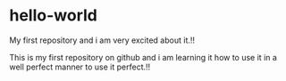 # hello-world
My first repository and i am very excited about it.!!

This is my first repository on github and i am learning it how to use it in a well perfect manner to use it perfect.!!

